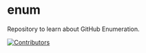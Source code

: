 # enum
Repository to learn about GitHub Enumeration.





































































































































































[![Contributors](https://img.shields.io/badge/Contributors-3-brightgreen)](https://github.com/EurydiceCorp/enum/graphs/contributors)
